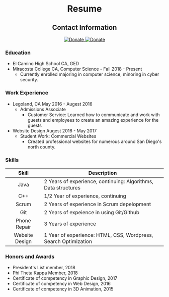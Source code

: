 <div align="center">
  <h1> Resume </h1>

<h2> Contact Information </h2>

  <a href="mailto:NickBProgramming@gmail.com?subject=[GitHub]">
    <img alt="Donate" src="https://img.shields.io/badge/Contact-Email-green.svg" />
  </a>
  <a href="https://github.com/NickBProgramming">
    <img alt="Donate" src="https://img.shields.io/badge/Contact-Github-blue.svg" />
  </a>
  
</div>

### Education
+ El Camino High School CA, GED
+ Miracosta College CA, Computer Science - Fall 2018 - Present
  - Currently enrolled majoring in computer science, minoring in cyber security.

### Work Experience
+ Legoland, CA  May 2016 - Augest 2016
  - Admissions Associate
    * Customer Service: Learned how to communicate and work with guests and employees to create an amazing experience for the guests
+ Website Design Augest 2016 - May 2017
  - Student Work: Commercial Websites 
    * Created professional websites for numerous around San Diego's north county.
    
### Skills
 Skill | Description 
:---:|---
 Java   | 2 Years of experience, continuing: Algorithms, Data structures
 C++    | 1/2 Year of experience, continuing
 Scrum  | 2 Years of experience in Scrum depelopment
 Git    | 2 Years of expeience in using Git/Github
 Phone Repair | 3 Years of experience
 Website Design | 1 Year of experience: HTML, CSS, Wordpress, Search Optimization

### Honors and Awards
- President's List member, 2018
- Phi Theta Kappa Member, 2018
- Certificate of competency in Graphic Design, 2017
- Certificate of competency in Web Design, 2016
- Certificate of competency in 3D Animation, 2015
